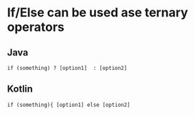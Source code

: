 # If/Else can be used ase ternary operators
##  Java 
`if (something) ? [option1]  : [option2] `
## Kotlin 
`if (something){ [option1] else [option2] `
